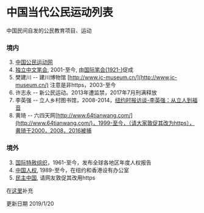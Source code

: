 # 中国当代公民运动列表
中国民间自发的公民教育项目、运动
### 境内
3. [中国公民运动网](https://cmcn.org/) 
4. [独立中文笔会](https://www.chinesepen.org/), 2001-至今, 由[国际笔会(1921-)](https://pen-international.org/)促成
1. 樊建川 -- 建川博物馆 [http://www.jc-museum.cn/](http://www.jc-museum.cn/) 注意是非https，2003-至今
2. 许志永 -- 新公民运动。2013年遭监禁，2017年7月刑满释放
5. 李英强 -- 立人乡村图书馆，2008-2014，[纽约时报访谈-李英强：从立人到福音](https://cn.nytimes.com/china/20140926/cc26liyingqiang/)
6. 黄琦 -- 六四天网[http://www.64tianwang.com/](http://www.64tianwang.com/)，1999-至今，（请大家敦促其改为https），黄琦于2000，2008，2016被捕

### 境外
3. [国际特赦组织](https://zh.amnesty.org/)，1961-至今，发布全球各地区年度人权报告
1. [中国人权](https://www.hrichina.org/), 1989-至今，在纽约和香港设有办公室
2. [民主中国](http://minzhuzhongguo.org/), 请网友敦促其改用https

在[这里](https://github.com/civicforum/civicforum.github.io/issues/51)补充

更新日期 2019/1/20
